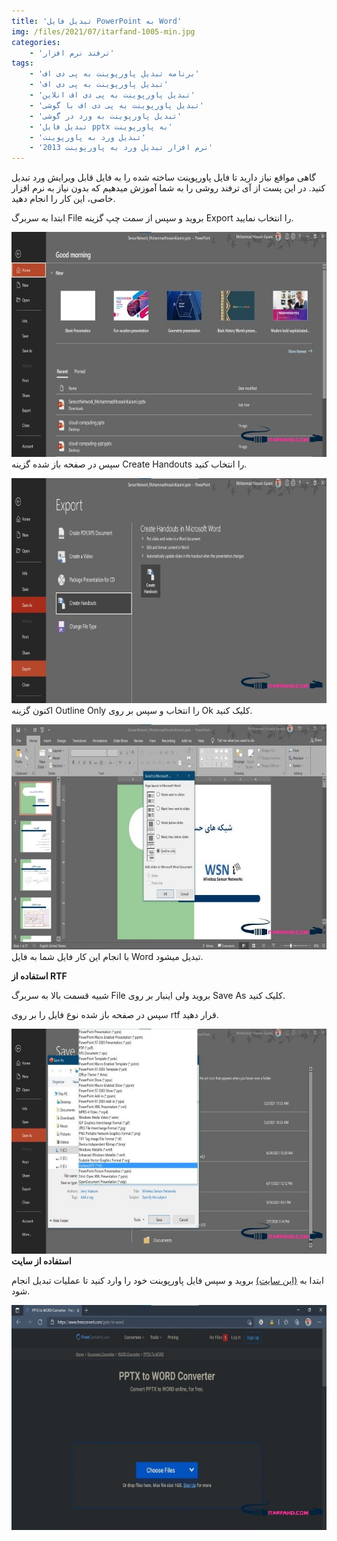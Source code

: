 ```yaml
---
title: 'تبدیل فایل PowerPoint به Word'
img: /files/2021/07/itarfand-1005-min.jpg
categories:
    - 'ترفند نرم افزار'
tags:
    - 'برنامه تبدیل پاورپوینت به پی دی اف'
    - 'تبدیل پاورپوینت به پی دی اف'
    - 'تبدیل پاورپوینت به پی دی اف انلاین'
    - 'تبدیل پاورپوینت به پی دی اف با گوشی'
    - 'تبدیل پاورپوینت به ورد در گوشی'
    - 'تبدیل فایل pptx به پاورپوینت'
    - 'تبدیل ورد به پاورپوینت'
    - 'نرم افزار تبدیل ورد به پاورپوینت 2013'
---
```


گاهی مواقع نیاز دارید تا فایل پاورپوینت ساخته شده را به فایل قابل ویرایش ورد تبدیل کنید. در این پست از آی ترفند روشی را به شما آموزش میدهیم که بدون نیاز به نرم افزار خاصی، این کار را انجام دهید.

ابتدا به سربرگ File بروید و سپس از سمت چپ گزینه Export را انتخاب نمایید.

![mhkarami97](/files/2021/07/itarfand-1000-min.jpg)  
سپس در صفحه باز شده گزینه Create Handouts را انتخاب کنید.

![mhkarami97](/files/2021/07/itarfand-1001-min.jpg)  
اکنون گزینه Outline Only را انتخاب و سپس بر روی Ok کلیک کنید.

![mhkarami97](/files/2021/07/itarfand-1002-min.jpg)  
با انجام این کار فایل شما به فایل Word تبدیل میشود.

**<span class="has-inline-color has-vivid-cyan-blue-color">استفاده از RTF</span>**

شبیه قسمت بالا به سربرگ File بروید ولی اینبار بر روی Save As کلیک کنید.

سپس در صفحه باز شده نوع فایل را بر روی rtf قرار دهید.

![mhkarami97](/files/2021/07/itarfand-1003-min.jpg)  
**<span class="has-inline-color has-vivid-cyan-blue-color">استفاده از سایت</span>**

ابتدا به [(این سایت)](https://www.freeconvert.com/pptx-to-word) بروید و سپس فایل پاورپوینت خود را وارد کنید تا عملیات تبدیل انجام شود.

![mhkarami97](/files/2021/07/itarfand-1004-min.jpg)  
